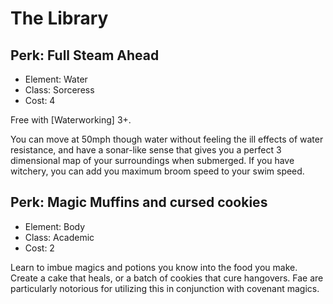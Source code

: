 # The Library

## Perk: Full Steam Ahead
- Element: Water
- Class: Sorceress
- Cost: 4

Free with [Waterworking] 3+.

You can move at 50mph though water without feeling the ill effects of water resistance, and have a sonar-like sense that gives you a perfect 3 dimensional map of your surroundings when submerged. If you have witchery, you can add you maximum broom speed to your swim speed.


## Perk: Magic Muffins and cursed cookies
- Element: Body
- Class: Academic
- Cost: 2

Learn to imbue magics and potions you know into the food you make. Create a cake that heals, or a batch of cookies that cure hangovers. Fae are particularly notorious for utilizing this in conjunction with covenant magics.
